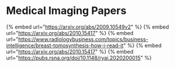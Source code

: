 # Medical Imaging Papers

{% embed url="https://arxiv.org/abs/2009.10549v2" %}
{% embed url="https://arxiv.org/abs/2010.15417" %}
{% embed url="https://www.radiologybusiness.com/topics/business-intelligence/breast-tomosynthesis-how-i-read-it" %}
{% embed url="https://arxiv.org/abs/2010.15417" %}
{% embed url="https://pubs.rsna.org/doi/10.1148/ryai.2020200015" %}
